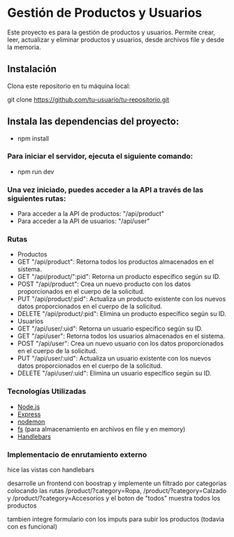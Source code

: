 
# Gestión de Productos y Usuarios

Este proyecto es  para la gestión de productos y usuarios. Permite crear, leer, actualizar y eliminar productos y usuarios, desde archivos file y desde la memoria.

## Instalación
Clona este repositorio en tu máquina local:

git clone https://github.com/tu-usuario/tu-repositorio.git

## Instala las dependencias del proyecto:

- npm install

### Para iniciar el servidor, ejecuta el siguiente comando:

- npm run dev

### Una vez iniciado, puedes acceder a la API a través de las siguientes rutas:

- Para acceder a la API de productos: "/api/product"
- Para acceder a la API de usuarios: "/api/user"
### Rutas
- Productos
 - GET "/api/product": Retorna todos los productos almacenados en el sistema.
 - GET "/api/product/":pid": Retorna un producto específico según su ID.
 - POST "/api/product": Crea un nuevo producto con los datos proporcionados en el cuerpo de la solicitud.
 - PUT "/api/product/:pid": Actualiza un producto existente con los nuevos datos proporcionados en el cuerpo de la solicitud.
 - DELETE "/api/product/:pid": Elimina un producto específico según su ID.
- Usuarios
 - GET "/api/user/:uid": Retorna un usuario específico según su ID.
 - GET "/api/user": Retorna todos los usuarios almacenados en el sistema.
 - POST "/api/user": Crea un nuevo usuario con los datos proporcionados en el cuerpo de la solicitud.
 - PUT "/api/user/:uid": Actualiza un usuario existente con los nuevos datos proporcionados en el cuerpo de la solicitud.
 - DELETE "/api/user/:uid": Elimina un usuario específico según su ID.
### Tecnologías Utilizadas
- [Node.js](https://nodejs.org/e)
- [Express](https://expressjs.com/es/)
- [nodemon](https://nodemon.io)
- [fs](https://www.fs.com) (para almacenamiento en archivos en file y en memory)
- [Handlebars](https://handlebarsjs.com)

### Implementacio de enrutamiento externo

hice las vistas con handlebars

desarrolle un frontend con boostrap y implemente un filtrado por categorias colocando las rutas /product/?category=Ropa, /product/?category=Calzado y /product/?category=Accesorios y el boton de "todos" muestra todos los productos

tambien integre formulario con los imputs para subir los productos (todavia con es funcional)

 